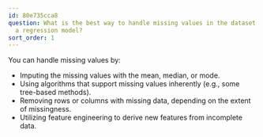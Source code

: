 ```yaml
---
id: 80e735cca8
question: What is the best way to handle missing values in the dataset before training
  a regression model?
sort_order: 1
---
```


You can handle missing values by:

- Imputing the missing values with the mean, median, or mode.
- Using algorithms that support missing values inherently (e.g., some tree-based methods).
- Removing rows or columns with missing data, depending on the extent of missingness.
- Utilizing feature engineering to derive new features from incomplete data.